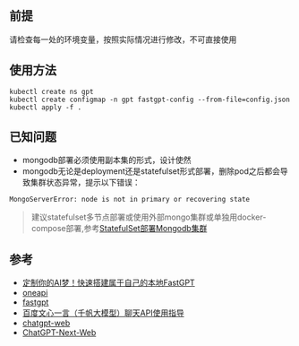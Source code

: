 ## 前提
请检查每一处的环境变量，按照实际情况进行修改，不可直接使用

## 使用方法
```
kubectl create ns gpt
kubectl create configmap -n gpt fastgpt-config --from-file=config.json
kubectl apply -f .
```

## 已知问题
- mongodb部署必须使用副本集的形式，设计使然
- mongodb无论是deployment还是statefulset形式部署，删除pod之后都会导致集群状态异常，提示以下错误：
```
MongoServerError: node is not in primary or recovering state
```

> 建议statefulset多节点部署或使用外部mongo集群或单独用docker-compose部署,参考[StatefulSet部署Mongodb集群](../database/mongodb/readme.md)

## 参考
- [定制你的AI梦！快速搭建属于自己的本地FastGPT][1]
- [oneapi][2]
- [fastgpt][3]
- [百度文心一言（千帆大模型）聊天API使用指导][4]
- [chatgpt-web][5]
- [ChatGPT-Next-Web][6]

[1]: https://mp.weixin.qq.com/s/ECMU8puDhumDIonfsdYlUA
[2]: https://github.com/songquanpeng/one-api
[3]: https://github.com/labring/fastgpt
[4]: https://cloud.baidu.com/qianfandev/topic/268180
[5]: https://github.com/Chanzhaoyu/chatgpt-web
[6]: https://github.com/Yidadaa/ChatGPT-Next-Web
